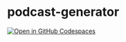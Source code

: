 # podcast-generator

[![Open in GitHub Codespaces](https://github.com/codespaces/badge.svg)](https://codespaces.new/jarredstumberg/podcast-generator)
